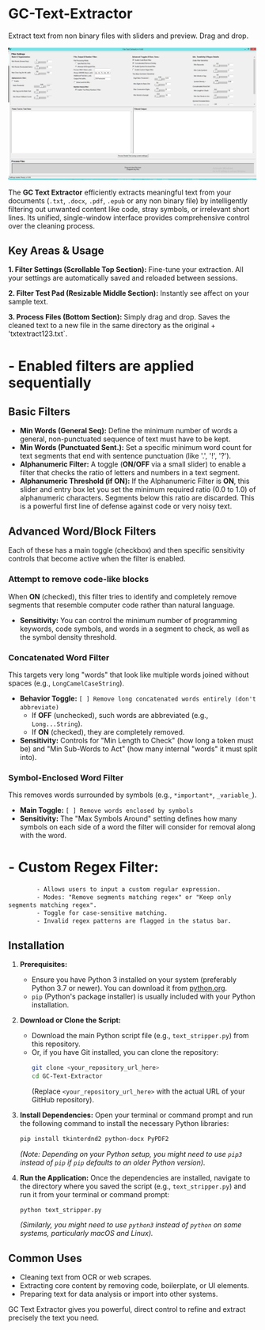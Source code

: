 # GC-Text-Extractor 
Extract text from non binary files with sliders and preview. Drag and drop.

![GC Text Extractor Interface](https://github.com/greg-cc/GC-Text-Extractor/blob/7f7c3e2787c217ffe94eb142275e2a2768302e02/GC%20text%20extractor.png)


The **GC Text Extractor** efficiently extracts meaningful text from your documents (`.txt`, `.docx`, `.pdf`, `.epub` or any non binary file) by intelligently filtering out unwanted content like code, stray symbols, or irrelevant short lines. Its unified, single-window interface provides comprehensive control over the cleaning process.

## Key Areas & Usage

**1. Filter Settings (Scrollable Top Section):**
Fine-tune your extraction. All your settings are automatically saved and reloaded between sessions.

**2. Filter Test Pad (Resizable Middle Section):**
Instantly see affect on your sample text.

**3. Process Files (Bottom Section):**
Simply drag and drop. Saves the cleaned text to a new file in the same directory as the original + 'txtextract123.txt`.

#   - Enabled filters are applied sequentially
## Basic Filters

* **Min Words (General Seq):** Define the minimum number of words a general, non-punctuated sequence of text must have to be kept.
* **Min Words (Punctuated Sent.):** Set a specific minimum word count for text segments that end with sentence punctuation (like '.', '!', '?').
* **Alphanumeric Filter:** A toggle (**ON/OFF** via a small slider) to enable a filter that checks the ratio of letters and numbers in a text segment.
* **Alphanumeric Threshold (if ON):** If the Alphanumeric Filter is **ON**, this slider and entry box let you set the minimum required ratio (0.0 to 1.0) of alphanumeric characters. Segments below this ratio are discarded. This is a powerful first line of defense against code or very noisy text.

## Advanced Word/Block Filters

Each of these has a main toggle (checkbox) and then specific sensitivity controls that become active when the filter is enabled.

### Attempt to remove code-like blocks
When **ON** (checked), this filter tries to identify and completely remove segments that resemble computer code rather than natural language.
* **Sensitivity:** You can control the minimum number of programming keywords, code symbols, and words in a segment to check, as well as the symbol density threshold.

### Concatenated Word Filter
This targets very long "words" that look like multiple words joined without spaces (e.g., `LongCamelCaseString`).
* **Behavior Toggle:** `[ ] Remove long concatenated words entirely (don't abbreviate)`
    * If **OFF** (unchecked), such words are abbreviated (e.g., `Long...String`).
    * If **ON** (checked), they are completely removed.
* **Sensitivity:** Controls for "Min Length to Check" (how long a token must be) and "Min Sub-Words to Act" (how many internal "words" it must split into).

### Symbol-Enclosed Word Filter
This removes words surrounded by symbols (e.g., `*important*`, `_variable_`).
* **Main Toggle:** `[ ] Remove words enclosed by symbols`
* **Sensitivity:** The "Max Symbols Around" setting defines how many symbols on each side of a word the filter will consider for removal along with the word.

#    - Custom Regex Filter:
            - Allows users to input a custom regular expression.
            - Modes: "Remove segments matching regex" or "Keep only segments matching regex".
            - Toggle for case-sensitive matching.
            - Invalid regex patterns are flagged in the status bar.

## Installation

1.  **Prerequisites:**

      * Ensure you have Python 3 installed on your system (preferably Python 3.7 or newer). You can download it from [python.org](https://www.python.org/).
      * `pip` (Python's package installer) is usually included with your Python installation.

2.  **Download or Clone the Script:**

      * Download the main Python script file (e.g., `text_stripper.py`) from this repository.
      * Or, if you have Git installed, you can clone the repository:
        ```bash
        git clone <your_repository_url_here>
        cd GC-Text-Extractor 
        ```
        (Replace `<your_repository_url_here>` with the actual URL of your GitHub repository).

3.  **Install Dependencies:**
    Open your terminal or command prompt and run the following command to install the necessary Python libraries:

    ```bash
    pip install tkinterdnd2 python-docx PyPDF2
    ```

    *(Note: Depending on your Python setup, you might need to use `pip3` instead of `pip` if `pip` defaults to an older Python version).*

4.  **Run the Application:**
    Once the dependencies are installed, navigate to the directory where you saved the script (e.g., `text_stripper.py`) and run it from your terminal or command prompt:

    ```bash
    python text_stripper.py
    ```

    *(Similarly, you might need to use `python3` instead of `python` on some systems, particularly macOS and Linux).*

## Common Uses

  * Cleaning text from OCR or web scrapes.
  * Extracting core content by removing code, boilerplate, or UI elements.
  * Preparing text for data analysis or import into other systems.

GC Text Extractor gives you powerful, direct control to refine and extract precisely the text you need.
